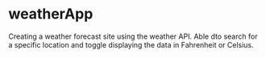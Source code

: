 # weatherApp
 Creating a weather forecast site using the weather API. Able dto search for a specific location and toggle displaying the data in Fahrenheit or Celsius.
